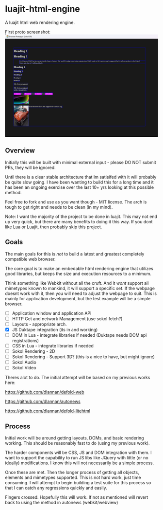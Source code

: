 # luajit-html-engine
A luajit html web rendering engine.

First proto screenshot:
![alt text](/media/screenshot-2024-12-30_11-50.png)

## Overview 
Initially this will be built with minimal external input - please DO NOT submit PRs, they will be ignored. 

Until there is a clear stable architecture that Im satisifed with it will probably be quite slow going. I have been wanting to build this for a long time and it has been an ongoing exercise over the last 10+ yrs looking at this possible method.

Feel free to fork and use as you want though - MIT license.
The arch is tough to get right and needs to be clean (in my mind).

Note: 
I want the majority of the project to be done in luajit. This may not end up very quick, but there are many benefits to doing it this way. If you dont like Lua or Luajit, then probably skip this project.

## Goals

The main goals for this is _not_ to build a latest and greatest completely compatible web browser.

The core goal is to make an embedable html rendering engine that utilizes good libraries, but keeps the size and execution resources to a minimum. 

Think something like Webkit without all the  cruft. And it _wont_ support all mimetypes known to mankind, it will support a specific set. If the webpage doesnt work with it, then you will need to adjust the webpage to suit. This is mainly for application development, but the test example will be a simple browser.

- [ ]  Application window and application API
- [ ]  HTTP Get and network Management (use sokol fetch?)
- [ ]  Layouts - appropriate arch.
- [X]  JS Duktape integration (its in and working)
- [ ]  DOM in Lua - integrate libraries if needed (Duktape needs DOM api registrations)
- [ ]  CSS in Lua - integrate libraries if needed
- [ ]  Sokol Rendering - 2D
- [ ]  Sokol Rendering - Support 3D? (this is a nice to have, but might ignore)
- [ ]  Sokol Audio
- [ ]  Sokol Video

Theres alot to do. The initial attempt will be based on my previous works here:

https://github.com/dlannan/defold-web

https://github.com/dlannan/autonews

https://github.com/dlannan/defold-litehtml

## Process

Initial work will be around getting layouts, DOMs, and basic rendering working. This should be reasonably fast to do (using my previous work). 

The harder components will be CSS, JS and DOM integration with them. I want to support the capability to run JS libs like JQuery with little (or no ideally) modifications. I know this will not necessarily be a simple process.

Once these are met. Then the longer process of getting all objects, elements and mimetypes supported. This is not hard work, just time consuming. I will attempt to begin building a test suite for this process so that I can catch any regressions quickly and easily.

Fingers crossed. Hopefully this will work. If not as mentioned will revert back to using the method in autonews (webkit/webview)
